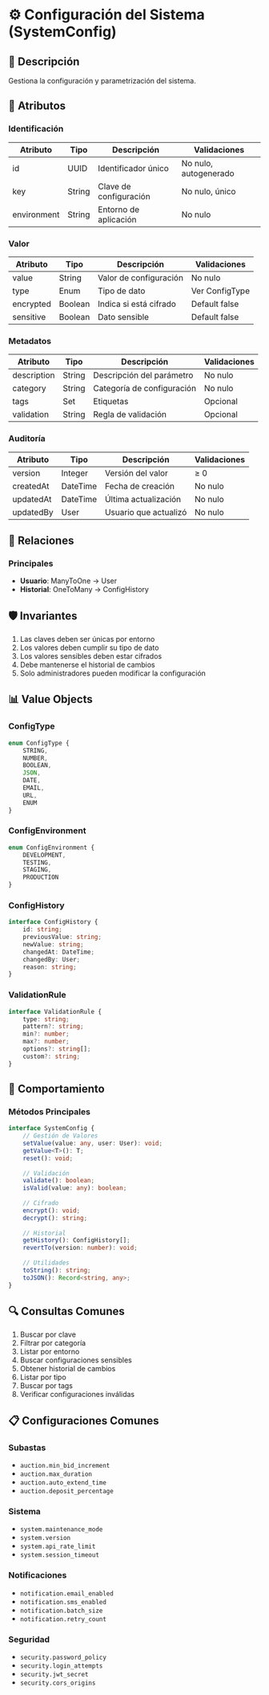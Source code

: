 # ⚙️ Configuración del Sistema (SystemConfig)

## 📝 Descripción
Gestiona la configuración y parametrización del sistema.

## 🔑 Atributos

### Identificación
| Atributo | Tipo | Descripción | Validaciones |
|----------|------|-------------|--------------|
| id | UUID | Identificador único | No nulo, autogenerado |
| key | String | Clave de configuración | No nulo, único |
| environment | String | Entorno de aplicación | No nulo |

### Valor
| Atributo | Tipo | Descripción | Validaciones |
|----------|------|-------------|--------------|
| value | String | Valor de configuración | No nulo |
| type | Enum | Tipo de dato | Ver ConfigType |
| encrypted | Boolean | Indica si está cifrado | Default false |
| sensitive | Boolean | Dato sensible | Default false |

### Metadatos
| Atributo | Tipo | Descripción | Validaciones |
|----------|------|-------------|--------------|
| description | String | Descripción del parámetro | No nulo |
| category | String | Categoría de configuración | No nulo |
| tags | Set<String> | Etiquetas | Opcional |
| validation | String | Regla de validación | Opcional |

### Auditoría
| Atributo | Tipo | Descripción | Validaciones |
|----------|------|-------------|--------------|
| version | Integer | Versión del valor | ≥ 0 |
| createdAt | DateTime | Fecha de creación | No nulo |
| updatedAt | DateTime | Última actualización | No nulo |
| updatedBy | User | Usuario que actualizó | No nulo |

## 🔄 Relaciones

### Principales
- **Usuario**: ManyToOne → User
- **Historial**: OneToMany → ConfigHistory

## 🛡️ Invariantes
1. Las claves deben ser únicas por entorno
2. Los valores deben cumplir su tipo de dato
3. Los valores sensibles deben estar cifrados
4. Debe mantenerse el historial de cambios
5. Solo administradores pueden modificar la configuración

## 📊 Value Objects

### ConfigType
```typescript
enum ConfigType {
    STRING,
    NUMBER,
    BOOLEAN,
    JSON,
    DATE,
    EMAIL,
    URL,
    ENUM
}
```

### ConfigEnvironment
```typescript
enum ConfigEnvironment {
    DEVELOPMENT,
    TESTING,
    STAGING,
    PRODUCTION
}
```

### ConfigHistory
```typescript
interface ConfigHistory {
    id: string;
    previousValue: string;
    newValue: string;
    changedAt: DateTime;
    changedBy: User;
    reason: string;
}
```

### ValidationRule
```typescript
interface ValidationRule {
    type: string;
    pattern?: string;
    min?: number;
    max?: number;
    options?: string[];
    custom?: string;
}
```

## 🎯 Comportamiento

### Métodos Principales
```typescript
interface SystemConfig {
    // Gestión de Valores
    setValue(value: any, user: User): void;
    getValue<T>(): T;
    reset(): void;
    
    // Validación
    validate(): boolean;
    isValid(value: any): boolean;
    
    // Cifrado
    encrypt(): void;
    decrypt(): string;
    
    // Historial
    getHistory(): ConfigHistory[];
    revertTo(version: number): void;
    
    // Utilidades
    toString(): string;
    toJSON(): Record<string, any>;
}
```

## 🔍 Consultas Comunes
1. Buscar por clave
2. Filtrar por categoría
3. Listar por entorno
4. Buscar configuraciones sensibles
5. Obtener historial de cambios
6. Listar por tipo
7. Buscar por tags
8. Verificar configuraciones inválidas

## 📋 Configuraciones Comunes

### Subastas
- `auction.min_bid_increment`
- `auction.max_duration`
- `auction.auto_extend_time`
- `auction.deposit_percentage`

### Sistema
- `system.maintenance_mode`
- `system.version`
- `system.api_rate_limit`
- `system.session_timeout`

### Notificaciones
- `notification.email_enabled`
- `notification.sms_enabled`
- `notification.batch_size`
- `notification.retry_count`

### Seguridad
- `security.password_policy`
- `security.login_attempts`
- `security.jwt_secret`
- `security.cors_origins`
